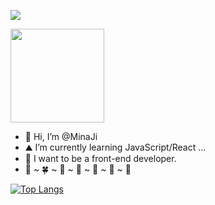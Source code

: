 <img src=
"https://user-images.githubusercontent.com/106360156/196201024-bf857150-942f-41fc-9b9b-01537f58055f.gif" />

<img src="https://user-images.githubusercontent.com/106360156/196193910-63f01c67-6179-4c54-a95e-691968f8c51a.png" width="150px" />

- 🍉 Hi, I’m @MinaJi
- ⛰ I’m currently learning JavaScript/React ...
- 🌈 I want to be a front-end developer.
- 🐢 ~ 🍀 ~ 🍏 ~ 🥑 ~ 👒 ~ 🍈 ~ 💚 

[![Top Langs](https://github-readme-stats.vercel.app/api/top-langs/?username=MinaJi&layout=compact)](https://github.com/anuraghazra/github-readme-stats)

<!---
MinaJi/MinaJi is a ✨ special ✨ repository because its `README.md` (this file) appears on your GitHub profile.
You can click the Preview link to take a look at your changes.
--->
